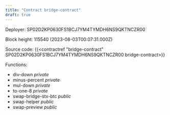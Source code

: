 ```yaml
---
title: "Contract bridge-contract"
draft: true
---
```

Deployer: SP02D2KP0630FS1BCJ7YM4TYMDH6NS9QKTNCZR00


 



Block height: 115540 (2023-08-03T00:07:31.000Z)

Source code: {{<contractref "bridge-contract" SP02D2KP0630FS1BCJ7YM4TYMDH6NS9QKTNCZR00 bridge-contract>}}

Functions:

* div-down _private_
* minus-percent _private_
* mul-down _private_
* to-one-8 _private_
* swap-bridge-stx-btc _public_
* swap-helper _public_
* swap-preview _public_
